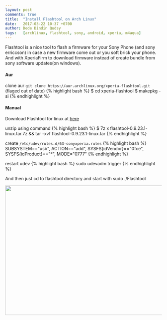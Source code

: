 ```yaml
---
layout: post
comments: true
title:  "Install Flashtool on Arch Linux"
date:   2017-03-22 10:37 +0700
author: Dede Dindin Qudsy
tags:   [archlinux, flashtool, sony, android, xperia, m4aqua]
---
```

Flashtool is a nice tool to flash a firmware for your Sony Phone (and sony erriccson) in case a new firmware come out or you soft brick your phone. 
And with XperiaFirm to download firmware instead of create bundle from sony software updates(on windows).

#### Aur
clone aur ``git clone https://aur.archlinux.org/xperia-flashtool.git`` (flaged out of date)
{% highlight bash %}
 $ cd xperia-flashtool
 $ makepkg -si
{% endhighlight %}
#### Manual
Download Flashtool for linux at <a href="http://www.flashtool.net/downloads_linux.php">here</a>

unzip using command
{% highlight bash %}
 $ 7z x flashtool-0.9.23.1-linux.tar.7z && tar -xvf flashtool-0.9.23.1-linux.tar
{% endhighlight %}

create ``/etc/udev/rules.d/63-sonyxperia.rules``
{% highlight bash %}
 SUBSYSTEM=="usb", ACTION=="add", SYSFS{idVendor}=="0fce", SYSFS{idProduct}=="*", MODE="0777"
{% endhighlight %}

restart udev
{% highlight bash %}
 sudo udevadm trigger
{% endhighlight %}

And then just cd to flashtool directory and start with sudo ./Flashtool

<a href="https://xtrymind.files.wordpress.com/2017/03/screenshot-from-2017-03-10-07-29-50.png"><img class="alignnone size-full wp-image-630" src="https://xtrymind.files.wordpress.com/2017/03/screenshot-from-2017-03-10-07-29-50.png" alt="" width="739" height="415" /></a>
